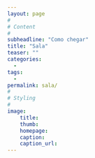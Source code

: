 ```yaml
---
layout: page
#
# Content
#
subheadline: "Como chegar"
title: "Sala"
teaser: ""
categories:
  - 
tags:
  - 
permalink: sala/
#
# Styling
#
image:
    title:
    thumb:
    homepage:
    caption:
    caption_url:
---
```





 [1]: #
 [2]: #
 [3]: #
 [4]: #
 [5]: #
 [6]: #
 [7]: #
 [8]: #
 [9]: #
 [10]: #
